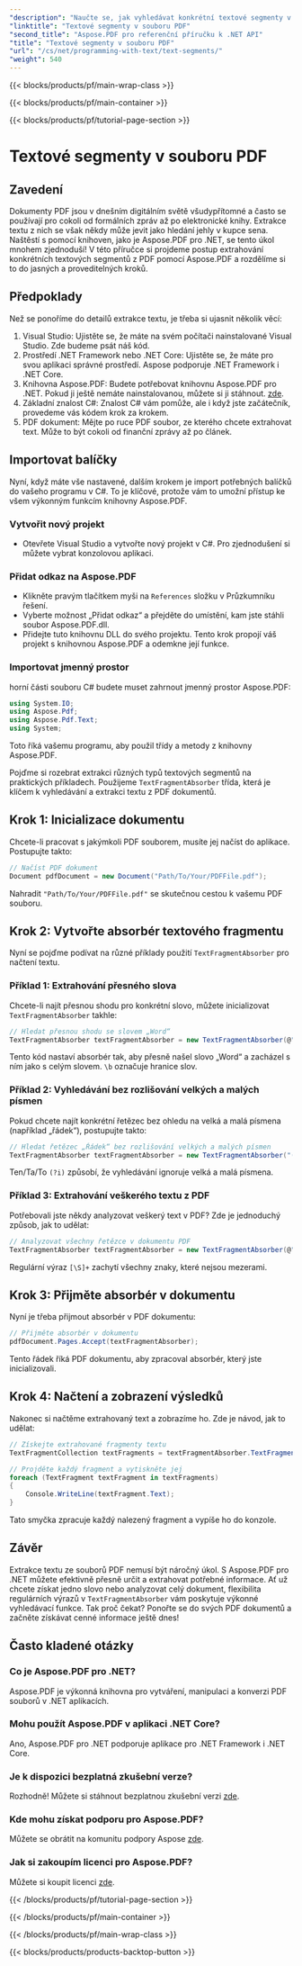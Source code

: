 ```yaml
---
"description": "Naučte se, jak vyhledávat konkrétní textové segmenty v PDF souboru pomocí regulárních výrazů v Aspose.PDF pro .NET."
"linktitle": "Textové segmenty v souboru PDF"
"second_title": "Aspose.PDF pro referenční příručku k .NET API"
"title": "Textové segmenty v souboru PDF"
"url": "/cs/net/programming-with-text/text-segments/"
"weight": 540
---
```


{{< blocks/products/pf/main-wrap-class >}}

{{< blocks/products/pf/main-container >}}

{{< blocks/products/pf/tutorial-page-section >}}

# Textové segmenty v souboru PDF

## Zavedení

Dokumenty PDF jsou v dnešním digitálním světě všudypřítomné a často se používají pro cokoli od formálních zpráv až po elektronické knihy. Extrakce textu z nich se však někdy může jevit jako hledání jehly v kupce sena. Naštěstí s pomocí knihoven, jako je Aspose.PDF pro .NET, se tento úkol mnohem zjednoduší! V této příručce si projdeme postup extrahování konkrétních textových segmentů z PDF pomocí Aspose.PDF a rozdělíme si to do jasných a proveditelných kroků. 

## Předpoklady

Než se ponoříme do detailů extrakce textu, je třeba si ujasnit několik věcí:

1. Visual Studio: Ujistěte se, že máte na svém počítači nainstalované Visual Studio. Zde budeme psát náš kód.
2. Prostředí .NET Framework nebo .NET Core: Ujistěte se, že máte pro svou aplikaci správné prostředí. Aspose podporuje .NET Framework i .NET Core.
3. Knihovna Aspose.PDF: Budete potřebovat knihovnu Aspose.PDF pro .NET. Pokud ji ještě nemáte nainstalovanou, můžete si ji stáhnout. [zde](https://releases.aspose.com/pdf/net/).
4. Základní znalost C#: Znalost C# vám pomůže, ale i když jste začátečník, provedeme vás kódem krok za krokem.
5. PDF dokument: Mějte po ruce PDF soubor, ze kterého chcete extrahovat text. Může to být cokoli od finanční zprávy až po článek.

## Importovat balíčky

Nyní, když máte vše nastavené, dalším krokem je import potřebných balíčků do vašeho programu v C#. To je klíčové, protože vám to umožní přístup ke všem výkonným funkcím knihovny Aspose.PDF.

### Vytvořit nový projekt

- Otevřete Visual Studio a vytvořte nový projekt v C#. Pro zjednodušení si můžete vybrat konzolovou aplikaci.

### Přidat odkaz na Aspose.PDF

- Klikněte pravým tlačítkem myši na `References` složku v Průzkumníku řešení.
- Vyberte možnost „Přidat odkaz“ a přejděte do umístění, kam jste stáhli soubor Aspose.PDF.dll.
- Přidejte tuto knihovnu DLL do svého projektu. Tento krok propojí váš projekt s knihovnou Aspose.PDF a odemkne její funkce.

### Importovat jmenný prostor

horní části souboru C# budete muset zahrnout jmenný prostor Aspose.PDF:

```csharp
using System.IO;
using Aspose.Pdf;
using Aspose.Pdf.Text;
using System;
```
Toto říká vašemu programu, aby použil třídy a metody z knihovny Aspose.PDF.

Pojďme si rozebrat extrakci různých typů textových segmentů na praktických příkladech. Použijeme `TextFragmentAbsorber` třída, která je klíčem k vyhledávání a extrakci textu z PDF dokumentů.

## Krok 1: Inicializace dokumentu

Chcete-li pracovat s jakýmkoli PDF souborem, musíte jej načíst do aplikace. Postupujte takto:

```csharp
// Načíst PDF dokument
Document pdfDocument = new Document("Path/To/Your/PDFFile.pdf");
```
Nahradit `"Path/To/Your/PDFFile.pdf"` se skutečnou cestou k vašemu PDF souboru.

## Krok 2: Vytvořte absorbér textového fragmentu

Nyní se pojďme podívat na různé příklady použití `TextFragmentAbsorber` pro načtení textu.

### Příklad 1: Extrahování přesného slova

Chcete-li najít přesnou shodu pro konkrétní slovo, můžete inicializovat `TextFragmentAbsorber` takhle:

```csharp
// Hledat přesnou shodu se slovem „Word“
TextFragmentAbsorber textFragmentAbsorber = new TextFragmentAbsorber(@"\bWord\b", new TextSearchOptions(true));
```
Tento kód nastaví absorbér tak, aby přesně našel slovo „Word“ a zacházel s ním jako s celým slovem. `\b` označuje hranice slov.

### Příklad 2: Vyhledávání bez rozlišování velkých a malých písmen

Pokud chcete najít konkrétní řetězec bez ohledu na velká a malá písmena (například „řádek“), postupujte takto:

```csharp
// Hledat řetězec „Řádek“ bez rozlišování velkých a malých písmen
TextFragmentAbsorber textFragmentAbsorber = new TextFragmentAbsorber("(?i)Line", new TextSearchOptions(true));
```
Ten/Ta/To `(?i)` způsobí, že vyhledávání ignoruje velká a malá písmena. 

### Příklad 3: Extrahování veškerého textu z PDF

Potřebovali jste někdy analyzovat veškerý text v PDF? Zde je jednoduchý způsob, jak to udělat:

```csharp
// Analyzovat všechny řetězce v dokumentu PDF
TextFragmentAbsorber textFragmentAbsorber = new TextFragmentAbsorber(@"[\S]+");
```
Regulární výraz `[\S]+` zachytí všechny znaky, které nejsou mezerami. 

## Krok 3: Přijměte absorbér v dokumentu

Nyní je třeba přijmout absorbér v PDF dokumentu:

```csharp
// Přijměte absorbér v dokumentu
pdfDocument.Pages.Accept(textFragmentAbsorber);
```
Tento řádek říká PDF dokumentu, aby zpracoval absorbér, který jste inicializovali.

## Krok 4: Načtení a zobrazení výsledků

Nakonec si načtěme extrahovaný text a zobrazíme ho. Zde je návod, jak to udělat:

```csharp
// Získejte extrahované fragmenty textu
TextFragmentCollection textFragments = textFragmentAbsorber.TextFragments;

// Projděte každý fragment a vytiskněte jej
foreach (TextFragment textFragment in textFragments)
{
    Console.WriteLine(textFragment.Text);
}
```
Tato smyčka zpracuje každý nalezený fragment a vypíše ho do konzole.

## Závěr

Extrakce textu ze souborů PDF nemusí být náročný úkol. S Aspose.PDF pro .NET můžete efektivně přesně určit a extrahovat potřebné informace. Ať už chcete získat jedno slovo nebo analyzovat celý dokument, flexibilita regulárních výrazů v `TextFragmentAbsorber` vám poskytuje výkonné vyhledávací funkce. Tak proč čekat? Ponořte se do svých PDF dokumentů a začněte získávat cenné informace ještě dnes!

## Často kladené otázky

### Co je Aspose.PDF pro .NET?
Aspose.PDF je výkonná knihovna pro vytváření, manipulaci a konverzi PDF souborů v .NET aplikacích.

### Mohu použít Aspose.PDF v aplikaci .NET Core?
Ano, Aspose.PDF pro .NET podporuje aplikace pro .NET Framework i .NET Core.

### Je k dispozici bezplatná zkušební verze?
Rozhodně! Můžete si stáhnout bezplatnou zkušební verzi [zde](https://releases.aspose.com/).

### Kde mohu získat podporu pro Aspose.PDF?
Můžete se obrátit na komunitu podpory Aspose [zde](https://forum.aspose.com/c/pdf/10).

### Jak si zakoupím licenci pro Aspose.PDF?
Můžete si koupit licenci [zde](https://purchase.aspose.com/buy).

{{< /blocks/products/pf/tutorial-page-section >}}

{{< /blocks/products/pf/main-container >}}

{{< /blocks/products/pf/main-wrap-class >}}

{{< blocks/products/products-backtop-button >}}